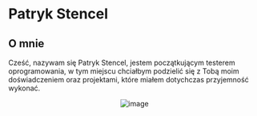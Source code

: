 # Patryk Stencel

## O mnie
Cześć, nazywam się Patryk Stencel, jestem początkującym testerem oprogramowania, w tym miejscu chciałbym podzielić się z Tobą moim doświadczeniem oraz projektami, które miałem dotychczas przyjemność wykonać.
<center>

![image](https://user-images.githubusercontent.com/98358505/159968722-e25b719f-9b98-42bc-a813-70496060ab3a.png)


</center>
